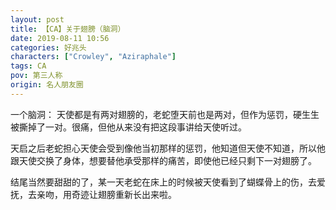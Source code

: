 ```yaml
---
layout: post
title: 【CA】关于翅膀（脑洞）
date: 2019-08-11 10:56
categories: 好兆头
characters: ["Crowley", "Aziraphale"]
tags: CA
pov: 第三人称
origin: 名人朋友圈
---
```


一个脑洞：
天使都是有两对翅膀的，老蛇堕天前也是两对，但作为惩罚，硬生生被撕掉了一对。很痛，但他从来没有把这段事讲给天使听过。

天启之后老蛇担心天使会受到像他当初那样的惩罚，他知道但天使不知道，所以他跟天使交换了身体，想要替他承受那样的痛苦，即使他已经只剩下一对翅膀了。

结尾当然要甜甜的了，某一天老蛇在床上的时候被天使看到了蝴蝶骨上的伤，去爱抚，去亲吻，用奇迹让翅膀重新长出来啦。
